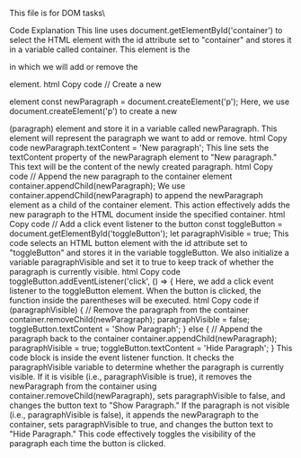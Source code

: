 This file is for DOM tasks\

Code Explanation
This line uses document.getElementById('container') to select the HTML element with the id attribute set to "container" and stores it in a variable called container. This element is the <div> in which we will add or remove the <p> element.
html
Copy code
// Create a new <p> element
const newParagraph = document.createElement('p');
Here, we use document.createElement('p') to create a new <p> (paragraph) element and store it in a variable called newParagraph. This element will represent the paragraph we want to add or remove.
html
Copy code
newParagraph.textContent = 'New paragraph';
This line sets the textContent property of the newParagraph element to "New paragraph." This text will be the content of the newly created paragraph.
html
Copy code
// Append the new paragraph to the container element
container.appendChild(newParagraph);
We use container.appendChild(newParagraph) to append the newParagraph element as a child of the container element. This action effectively adds the new paragraph to the HTML document inside the specified container.
html
Copy code
// Add a click event listener to the button
const toggleButton = document.getElementById('toggleButton');
let paragraphVisible = true;
This code selects an HTML button element with the id attribute set to "toggleButton" and stores it in the variable toggleButton. We also initialize a variable paragraphVisible and set it to true to keep track of whether the paragraph is currently visible.
html
Copy code
toggleButton.addEventListener('click', () => {
Here, we add a click event listener to the toggleButton element. When the button is clicked, the function inside the parentheses will be executed.
html
Copy code
if (paragraphVisible) {
    // Remove the paragraph from the container
    container.removeChild(newParagraph);
    paragraphVisible = false;
    toggleButton.textContent = 'Show Paragraph';
} else {
    // Append the paragraph back to the container
    container.appendChild(newParagraph);
    paragraphVisible = true;
    toggleButton.textContent = 'Hide Paragraph';
}
This code block is inside the event listener function. It checks the paragraphVisible variable to determine whether the paragraph is currently visible. If it is visible (i.e., paragraphVisible is true), it removes the newParagraph from the container using container.removeChild(newParagraph), sets paragraphVisible to false, and changes the button text to "Show Paragraph." If the paragraph is not visible (i.e., paragraphVisible is false), it appends the newParagraph to the container, sets paragraphVisible to true, and changes the button text to "Hide Paragraph."
This code effectively toggles the visibility of the paragraph each time the button is clicked.
